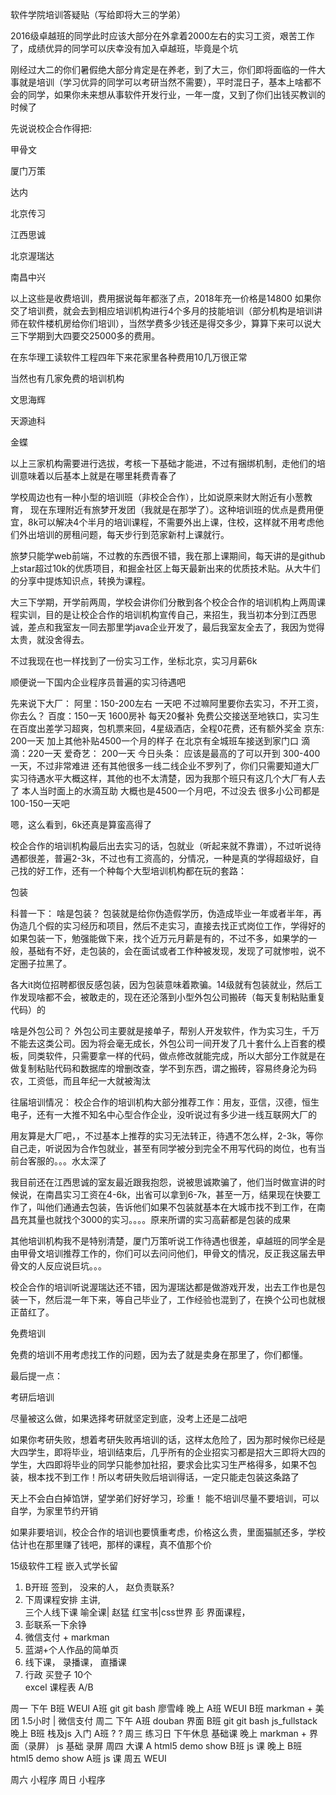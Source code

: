 软件学院培训答疑贴（写给即将大三的学弟）

2016级卓越班的同学此时应该大部分在外拿着2000左右的实习工资，艰苦工作了，成绩优异的同学可以庆幸没有加入卓越班，毕竟是个坑

刚经过大二的你们暑假绝大部分肯定是在养老，到了大三，你们即将面临的一件大事就是培训（学习优异的同学可以考研当然不需要），平时混日子，基本上啥都不会的同学，如果你未来想从事软件开发行业，一年一度，又到了你们出钱买教训的时候了

先说说校企合作得把:

甲骨文

厦门万策

达内

北京传习

江西思诚

北京渥瑞达

南昌中兴

以上这些是收费培训，费用据说每年都涨了点，2018年充一价格是14800 如果你交了培训费，就会去到相应培训机构进行4个多月的技能培训（部分机构是培训讲师在软件楼机房给你们培训），当然学费多少钱还是得交多少，算算下来可以说大三下学期到大四要交25000多的费用。

在东华理工读软件工程四年下来花家里各种费用10几万很正常

当然也有几家免费的培训机构

文思海辉

天源迪科

金蝶

以上三家机构需要进行选拔，考核一下基础才能进，不过有捆绑机制，走他们的培训意味着以后基本上就是在哪里耗费青春了

学校周边也有一种小型的培训班（非校企合作），比如说原来财大附近有小葱教育， 现在东理附近有旅梦开发团（我就是在那学了）。这种培训班的优点是费用便宜，8k可以解决4个半月的培训课程，不需要外出上课，住校，这样就不用考虑他们外出培训的房租问题，每天步行到范家新村上课就行。

旅梦只能学web前端，不过教的东西很不错，我在那上课期间，每天讲的是github上star超过10k的优质项目，和掘金社区上每天最新出来的优质技术贴。从大牛们的分享中提炼知识点，转换为课程。

大三下学期，开学前两周，学校会讲你们分散到各个校企合作的培训机构上两周课程实训，目的是让校企合作的培训机构宣传自己，来招生，我当初本分到江西思诚，差点和我室友一同去那里学java企业开发了，最后我室友全去了，我因为觉得太贵，就没舍得去。

不过我现在也一样找到了一份实习工作，坐标北京，实习月薪6k

顺便说一下国内企业程序员普遍的实习待遇吧

先来说下大厂：
阿里：150-200左右 一天吧 不过嘛阿里要你去实习，不开工资，你去么？
百度：150一天 1600房补 每天20餐补 免费公交接送至地铁口，实习生在百度出差学习超爽，包机票来回，4星级酒店，全程0花费，还有额外奖金
京东: 200一天 加上其他补贴4500一个月的样子 在北京有全城班车接送到家门口
滴滴：220一天 
爱奇艺： 200一天
今日头条： 应该是最高的了可以开到 300-400一天，不过非常难进
还有其他很多一线二线企业不罗列了，你们只需要知道大厂实习待遇水平大概这样，其他的也不太清楚，因为我那个班只有这几个大厂有人去了
本人当时面上的水滴互助 大概也是4500一个月吧，不过没去
很多小公司都是 100-150一天吧

嗯，这么看到，6k还真是算蛮高得了


校企合作的培训机构最后出去实习的话，包就业（听起来就不靠谱），不过听说待遇都很差，普遍2-3k，不过也有工资高的，分情况，一种是真的学得超级好，自己找的好工作，还有一个种每个大型培训机构都在玩的套路：

包装

科普一下：
啥是包装？
包装就是给你伪造假学历，伪造成毕业一年或者半年，再伪造几个假的实习经历和项目，然后不走实习，直接去找正式岗位工作，学得好的如果包装一下，勉强能做下来，找个近万元月薪是有的，不过不多，如果学的一般，基础有不好，走包装的，会在面试或者工作种被发现，发现了可就惨啦，说不定圈子拉黑了。

各大it岗位招聘都很反感包装，因为包装意味着欺骗。14级就有包装就业，然后工作发现啥都不会，被敢走的，现在还沦落到小型外包公司搬砖（每天复制粘贴重复代码）的

啥是外包公司？
外包公司主要就是接单子，帮别人开发软件，作为实习生，千万不能去这类公司。因为将会毫无成长，外包公司一间开发了几十套什么上百套的模板，同类软件，只需要拿一样的代码，做点修改就能完成，所以大部分工作就是在做复制粘贴代码和数据库的增删改查，学不到东西，谓之搬砖，容易终身沦为码农，工资低，而且年纪一大就被淘汰

往届培训情况：
校企合作的培训机构大部分推荐工作：用友，亚信，汉德，恒生电子，还有一大推不知名中心型合作企业，没听说过有多少进一线互联网大厂的

用友算是大厂吧，，不过基本上推荐的实习无法转正，待遇不怎么样，2-3k，等你自己走，听说因为合作包就业，甚至有同学被分到完全不用写代码的岗位，也有当前台客服的。。。水太深了

我目前还在江西思诚的室友最近跟我抱怨，说被思诚欺骗了，他们当时做宣讲的时候说，在南昌实习工资在4-6k，出省可以拿到6-7k，甚至一万，结果现在快要工作了，叫他们通通去包装，告诉他们如果不包装就基本在大城市找不到工作，在南昌充其量也就找个3000的实习。。。。原来所谓的实习高薪都是包装的成果


其他培训机构我不是特别清楚，厦门万策听说工作待遇也很差，卓越班的同学全是由甲骨文培训推荐工作的，你们可以去问问他们，甲骨文的情况，反正我这届去甲骨文的人反应说巨坑。。。


校企合作的培训听说渥瑞达还不错，因为渥瑞达都是做游戏开发，出去工作也是包装一下，然后混一年下来，等自己毕业了，工作经验也混到了，在换个公司也就根正苗红了。


免费培训


免费的培训不用考虑找工作的问题，因为去了就是卖身在那里了，你们都懂。


最后提一点：


考研后培训


尽量被这么做，如果选择考研就坚定到底，没考上还是二战吧


如果你考研失败，想着考研失败再培训的话，这样太危险了，因为那时候你已经是大四学生，即将毕业，培训结束后，几乎所有的企业招实习都是招大三即将大四的学生，大四即将毕业的同学只能参加社招，要求会比实习生严格得多，如果不包装，根本找不到工作！所以考研失败后培训得话，一定只能走包装这条路了


天上不会白白掉馅饼，望学弟们好好学习，珍重！
能不培训尽量不要培训，可以自学，为家里节约开销

如果非要培训，校企合作的培训也要慎重考虑，价格这么贵，里面猫腻还多，学校估计也在那里赚了钱吧，那样的课程，真不值那个价


15级软件工程 嵌入式学长留


1. B开班 签到， 没来的人， 赵负责联系? 
2. 下周课程安排
  主讲,  
  三个人线下课 
  喻全课|  赵猛 红宝书|css世界 
  彭 界面课程， 
3. 彭联系一下余铮   
  1. 微信支付 + markman
  2. 蓝湖+个人作品的简单页
5. 线下课， 录播课， 直播课 
6. 行政
  买登子 10个  
  excel 课程表 A/B

  周一
    下午 B班 WEUI     A班 git  git bash 廖雪峰
    晚上 A班 WEUI     B班 markman + 美团 1.5小时 |  微信支付 
  周二
    下午 A班 douban 界面    B班 git git bash   js_fullstack 
    晚上 B班 栈及js 入门     A班  ? ? 
  周三  练习日
    下午休息 基础课
    晚上 markman + 界面（录屏）   js 基础  录屏
  周四 大课
    A html5 demo show     B班 js 课
    晚上 B班 html5 demo show   A班 js 课
  周五 WEUI

  周六  小程序
  周日  小程序
  





